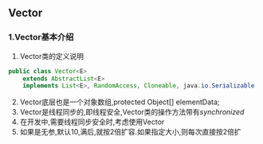 ## Vector

### 1.Vector基本介绍
1. Vector类的定义说明
```java
public class Vector<E>
    extends AbstractList<E>
    implements List<E>, RandomAccess, Cloneable, java.io.Serializable
```
2. Vector底层也是一个对象数组,protected Object[] elementData;
3. Vector是线程同步的,即线程安全,Vector类的操作方法带有*synchronized*
4. 在开发中,需要线程同步安全时,考虑使用Vector
5. 如果是无参,默认10,满后,就按2倍扩容.如果指定大小,则每次直接按2倍扩

